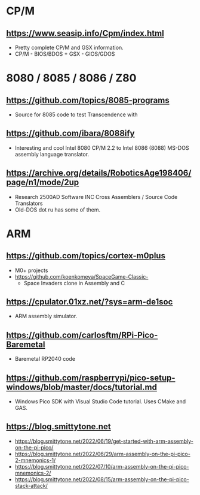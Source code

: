 # CP/M
## https://www.seasip.info/Cpm/index.html
  - Pretty complete CP/M and GSX information.
  - CP/M - BIOS/BDOS + GSX - GIOS/GDOS

# 8080 / 8085 / 8086 / Z80
## https://github.com/topics/8085-programs
  - Source for 8085 code to test Transcendence with
## https://github.com/ibara/8088ify
  - Interesting and cool Intel 8080 CP/M 2.2 to Intel 8086 (8088) MS-DOS assembly language translator.
## https://archive.org/details/RoboticsAge198406/page/n1/mode/2up
  - Research 2500AD Software INC Cross Assemblers / Source Code Translators
  - Old-DOS dot ru has some of them.

# ARM
## https://github.com/topics/cortex-m0plus
  - M0+ projects
  - https://github.com/koenkomeya/SpaceGame-Classic-
    - Space Invaders clone in Assembly and C 
## https://cpulator.01xz.net/?sys=arm-de1soc
  - ARM assembly simulator. 
## https://github.com/carlosftm/RPi-Pico-Baremetal
  - Baremetal RP2040 code
## https://github.com/raspberrypi/pico-setup-windows/blob/master/docs/tutorial.md
  - Windows Pico SDK with Visual Studio Code tutorial. Uses CMake and GAS.
## https://blog.smittytone.net
  - https://blog.smittytone.net/2022/06/19/get-started-with-arm-assembly-on-the-pi-pico/
  - https://blog.smittytone.net/2022/06/29/arm-assembly-on-the-pi-pico-2-mnemonics-1/
  - https://blog.smittytone.net/2022/07/10/arm-assembly-on-the-pi-pico-mnemonics-2/
  - https://blog.smittytone.net/2022/08/15/arm-assembly-on-the-pi-pico-stack-attack/
  
